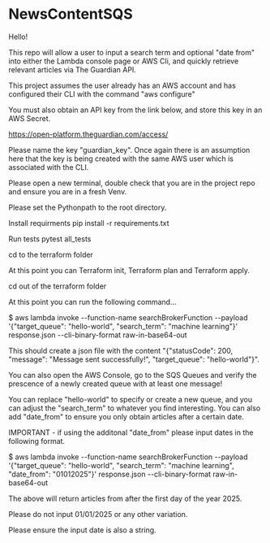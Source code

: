 # NewsContentSQS

Hello!

This repo will allow a user to input a search term and optional "date from" into either the Lambda console page or AWS Cli, and quickly retrieve relevant articles via The Guardian API.

This project assumes the user already has an AWS account and has configured their CLI with the command "aws configure"

You must also obtain an API key from the link below, and store this key in an AWS Secret. 

https://open-platform.theguardian.com/access/

Please name the key "guardian_key". Once again there is an assumption here that the key is being created with the same AWS user which is associated with the CLI.

Please open a new terminal, double check that you are in the project repo and ensure you are in a fresh Venv. 

Please set the Pythonpath to the root directory.

Install requirments
pip install -r requirements.txt

Run tests
pytest all_tests

cd to the terraform folder

At this point you can Terraform init, Terraform plan and Terraform apply.

cd out of the terraform folder

At this point you can run the following command...

$ aws lambda invoke --function-name searchBrokerFunction --payload '{"target_queue": "hello-world", "search_term": "machine learning"}' response.json --cli-binary-format raw-in-base64-out

This should create a json file with the content "{"statusCode": 200, "message": "Message sent successfully!", "target_queue": "hello-world"}".

You can also open the AWS Console, go to the SQS Queues and verify the prescence of a newly created queue with at least one message!

You can replace "hello-world" to specify or create a new queue, and you can adjust the "search_term" to whatever you find interesting. You can also add "date_from" to ensure you only obtain articles after a certain date.

IMPORTANT - if using the additonal "date_from" please input dates in the following format.

$ aws lambda invoke --function-name searchBrokerFunction --payload '{"target_queue": "hello-world", "search_term": "machine learning", "date_from": "01012025"}' response.json --cli-binary-format raw-in-base64-out

The above will return articles from after the first day of the year 2025.

Please do not input 01/01/2025 or any other variation. 

Please ensure the input date is also a string.